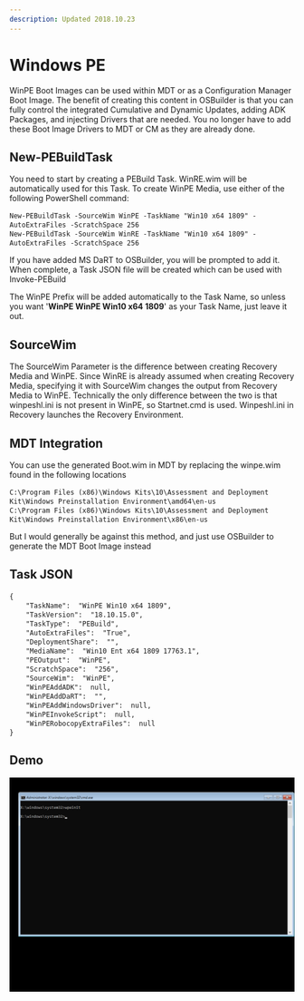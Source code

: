 ```yaml
---
description: Updated 2018.10.23
---
```


# Windows PE

WinPE Boot Images can be used within MDT or as a Configuration Manager Boot Image.  The benefit of creating this content in OSBuilder is that you can fully control the integrated Cumulative and Dynamic Updates, adding ADK Packages, and injecting Drivers that are needed.  You no longer have to add these Boot Image Drivers to MDT or CM as they are already done.

## New-PEBuildTask

You need to start by creating a PEBuild Task.  WinRE.wim will be automatically used for this Task.  To create WinPE Media, use either of the following PowerShell command:

```text
New-PEBuildTask -SourceWim WinPE -TaskName "Win10 x64 1809" -AutoExtraFiles -ScratchSpace 256
New-PEBuildTask -SourceWim WinRE -TaskName "Win10 x64 1809" -AutoExtraFiles -ScratchSpace 256
```

If you have added MS DaRT to OSBuilder, you will be prompted to add it.  When complete, a Task JSON file will be created which can be used with Invoke-PEBuild

The WinPE Prefix will be added automatically to the Task Name, so unless you want '**WinPE WinPE Win10 x64 1809**' as your Task Name, just leave it out.

## SourceWim

The SourceWim Parameter is the difference between creating Recovery Media and WinPE.  Since WinRE is already assumed when creating Recovery Media, specifying it with SourceWim changes the output from Recovery Media to WinPE.  Technically the only difference between the two is that winpeshl.ini is not present in WinPE, so Startnet.cmd is used. Winpeshl.ini in Recovery launches the Recovery Environment.

## MDT Integration

You can use the generated Boot.wim in MDT by replacing the winpe.wim found in the following locations

```text
C:\Program Files (x86)\Windows Kits\10\Assessment and Deployment Kit\Windows Preinstallation Environment\amd64\en-us
C:\Program Files (x86)\Windows Kits\10\Assessment and Deployment Kit\Windows Preinstallation Environment\x86\en-us
```

But I would generally be against this method, and just use OSBuilder to generate the MDT Boot Image instead

## Task JSON

```text
{
    "TaskName":  "WinPE Win10 x64 1809",
    "TaskVersion":  "18.10.15.0",
    "TaskType":  "PEBuild",
    "AutoExtraFiles":  "True",
    "DeploymentShare":  "",
    "MediaName":  "Win10 Ent x64 1809 17763.1",
    "PEOutput":  "WinPE",
    "ScratchSpace":  "256",
    "SourceWim":  "WinPE",
    "WinPEAddADK":  null,
    "WinPEAddDaRT":  "",
    "WinPEAddWindowsDriver":  null,
    "WinPEInvokeScript":  null,
    "WinPERobocopyExtraFiles":  null
}
```

## Demo

![](../../../.gitbook/assets/2018-10-16_2-45-14.png)



